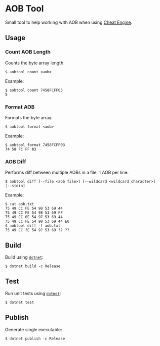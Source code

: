 # AOB Tool
Small tool to help working with AOB when using [Cheat Engine](https://cheatengine.org/).

## Usage
### Count AOB Length
Counts the byte array length.
```
$ aobtool count <aob>
```

Example:
```
$ aobtool count 7458FCFF03
5
```

### Format AOB
Formats the byte array.
```
$ aobtool format <aob>
```

Example:
```
$ aobtool format 7458FCFF03
74 58 FC FF 03
```

### AOB Diff
Performs diff between multiple AOBs in a file, 1 AOB per line.
```
$ aobtool diff [--file <aob file>] [--wildcard <wildcard character>] [--stdin]
```

Example:
```
$ cat aob.txt
75 49 CC FE 54 98 53 69 44
75 49 CC FE 54 98 53 69 FF
75 49 CC 0E 54 97 53 69 44
75 49 CC FE 54 98 53 69 44 E0
$ aobtool diff -f aob.txt
75 49 CC ?E 54 9? 53 69 ?? ??
```

## Build
Build using [`dotnet`](https://dotnet.microsoft.com/download):
```
$ dotnet build -c Release
```

## Test
Run unit tests using [`dotnet`](https://dotnet.microsoft.com/download):
```
$ dotnet test
```

## Publish
Generate single executable:
```
$ dotnet publish -c Release
```
